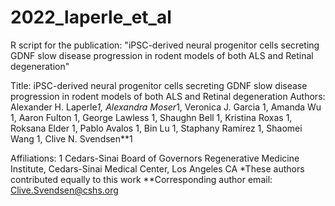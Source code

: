 # 2022_laperle_et_al
R script for the publication:  "iPSC-derived neural progenitor cells secreting GDNF slow disease progression in rodent models of both ALS and Retinal degeneration"

Title: iPSC-derived neural progenitor cells secreting GDNF slow disease
       progression in rodent models of both ALS and Retinal degeneration
Authors:  Alexander H. Laperle*1, Alexandra Moser*1, Veronica J. Garcia 1,
          Amanda Wu 1, Aaron Fulton 1, George Lawless 1, Shaughn Bell 1,
          Kristina Roxas 1, Roksana Elder 1, Pablo Avalos 1, Bin Lu 1,
          Staphany Ramirez 1, Shaomei Wang 1, Clive N. Svendsen**1

Affiliations: 1 Cedars-Sinai Board of Governors Regenerative Medicine
                Institute, Cedars-Sinai Medical Center, Los Angeles CA
*These authors contributed equally to this work
**Corresponding author email:  Clive.Svendsen@cshs.org
